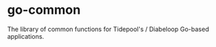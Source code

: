 go-common
=========

The library of common functions for Tidepool's / Diabeloop Go-based applications.
